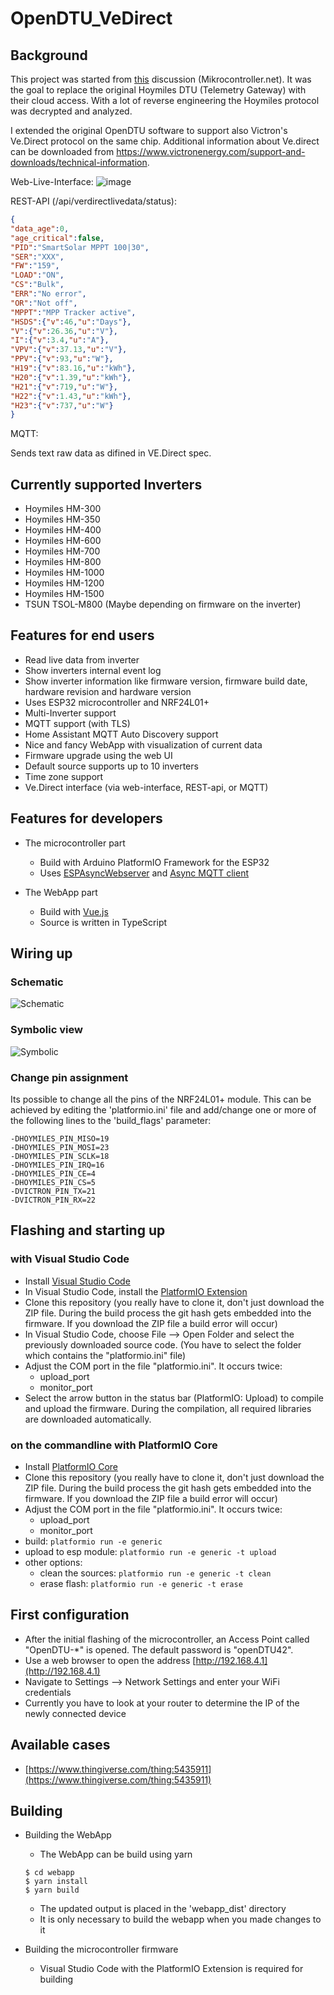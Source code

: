 # OpenDTU_VeDirect

## Background
This project was started from [this](https://www.mikrocontroller.net/topic/525778) discussion (Mikrocontroller.net).
It was the goal to replace the original Hoymiles DTU (Telemetry Gateway) with their cloud access. With a lot of reverse engineering the Hoymiles protocol was decrypted and analyzed.

I extended the original OpenDTU software to support also Victron's Ve.Direct protocol on the same chip. Additional information about Ve.direct can be downloaded from https://www.victronenergy.com/support-and-downloads/technical-information.

Web-Live-Interface:
![image](https://user-images.githubusercontent.com/59169507/187224107-4e0d0cab-2e1b-4e47-9410-a49f80aa6789.png)

REST-API (/api/verdirectlivedata/status):
````JSON
{
"data_age":0,
"age_critical":false,
"PID":"SmartSolar MPPT 100|30",
"SER":"XXX",
"FW":"159",
"LOAD":"ON",
"CS":"Bulk",
"ERR":"No error",
"OR":"Not off",
"MPPT":"MPP Tracker active",
"HSDS":{"v":46,"u":"Days"},
"V":{"v":26.36,"u":"V"},
"I":{"v":3.4,"u":"A"},
"VPV":{"v":37.13,"u":"V"},
"PPV":{"v":93,"u":"W"},
"H19":{"v":83.16,"u":"kWh"},
"H20":{"v":1.39,"u":"kWh"},
"H21":{"v":719,"u":"W"},
"H22":{"v":1.43,"u":"kWh"},
"H23":{"v":737,"u":"W"}
}
````

MQTT:

Sends text raw data as difined in VE.Direct spec.

## Currently supported Inverters
* Hoymiles HM-300
* Hoymiles HM-350
* Hoymiles HM-400
* Hoymiles HM-600
* Hoymiles HM-700
* Hoymiles HM-800
* Hoymiles HM-1000
* Hoymiles HM-1200
* Hoymiles HM-1500
* TSUN TSOL-M800 (Maybe depending on firmware on the inverter)

## Features for end users
* Read live data from inverter
* Show inverters internal event log
* Show inverter information like firmware version, firmware build date, hardware revision and hardware version
* Uses ESP32 microcontroller and NRF24L01+
* Multi-Inverter support
* MQTT support (with TLS)
* Home Assistant MQTT Auto Discovery support
* Nice and fancy WebApp with visualization of current data
* Firmware upgrade using the web UI
* Default source supports up to 10 inverters
* Time zone support
* Ve.Direct interface (via web-interface, REST-api, or MQTT)


## Features for developers
* The microcontroller part
    * Build with Arduino PlatformIO Framework for the ESP32
    * Uses [ESPAsyncWebserver](https://github.com/me-no-dev/ESPAsyncWebServer) and [Async MQTT client](https://github.com/marvinroger/async-mqtt-client)

* The WebApp part
    * Build with [Vue.js](https://vuejs.org)
    * Source is written in TypeScript

## Wiring up
### Schematic
![Schematic](docs/Wiring_ESP32_Schematic.png)

### Symbolic view
![Symbolic](docs/Wiring_ESP32_Symbol.png)

### Change pin assignment
Its possible to change all the pins of the NRF24L01+ module.
This can be achieved by editing the 'platformio.ini' file and add/change one or more of the following lines to the 'build_flags' parameter:
```
-DHOYMILES_PIN_MISO=19
-DHOYMILES_PIN_MOSI=23
-DHOYMILES_PIN_SCLK=18
-DHOYMILES_PIN_IRQ=16
-DHOYMILES_PIN_CE=4
-DHOYMILES_PIN_CS=5
-DVICTRON_PIN_TX=21
-DVICTRON_PIN_RX=22 
```

## Flashing and starting up
### with Visual Studio Code
* Install [Visual Studio Code](https://code.visualstudio.com/download)
* In Visual Studio Code, install the [PlatformIO Extension](https://marketplace.visualstudio.com/items?itemName=platformio.platformio-ide)
* Clone this repository (you really have to clone it, don't just download the ZIP file. During the build process the git hash gets embedded into the firmware. If you download the ZIP file a build error will occur)
* In Visual Studio Code, choose File --> Open Folder and select the previously downloaded source code. (You have to select the folder which contains the "platformio.ini" file)
* Adjust the COM port in the file "platformio.ini". It occurs twice:
    * upload_port
    * monitor_port
* Select the arrow button in the status bar (PlatformIO: Upload) to compile and upload the firmware. During the compilation, all required libraries are downloaded automatically.
### on the commandline with PlatformIO Core
* Install [PlatformIO Core](https://platformio.org/install/cli)
* Clone this repository (you really have to clone it, don't just download the ZIP file. During the build process the git hash gets embedded into the firmware. If you download the ZIP file a build error will occur)
* Adjust the COM port in the file "platformio.ini". It occurs twice:
    * upload_port
    * monitor_port
* build: `platformio run -e generic`
* upload to esp module: `platformio run -e generic -t upload`
* other options:
  * clean the sources:  `platformio run -e generic -t clean`
  * erase flash: `platformio run -e generic -t erase`

## First configuration
* After the initial flashing of the microcontroller, an Access Point called "OpenDTU-*" is opened. The default password is "openDTU42".
* Use a web browser to open the address [http://192.168.4.1](http://192.168.4.1)
* Navigate to Settings --> Network Settings and enter your WiFi credentials
* Currently you have to look at your router to determine the IP of the newly connected device

## Available cases
* [https://www.thingiverse.com/thing:5435911](https://www.thingiverse.com/thing:5435911)

## Building
* Building the WebApp
    * The WebApp can be build using yarn
    ```
    $ cd webapp
    $ yarn install
    $ yarn build
    ```
    * The updated output is placed in the 'webapp_dist' directory
    * It is only necessary to build the webapp when you made changes to it

* Building the microcontroller firmware
    * Visual Studio Code with the PlatformIO Extension is required for building
